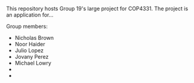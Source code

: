 This repository hosts Group 19's large project for COP4331. The project is an application for...

Group members:

* Nicholas Brown
* Noor Haider
* Julio Lopez
* Jovany Perez
* Michael Lowry
*
*
